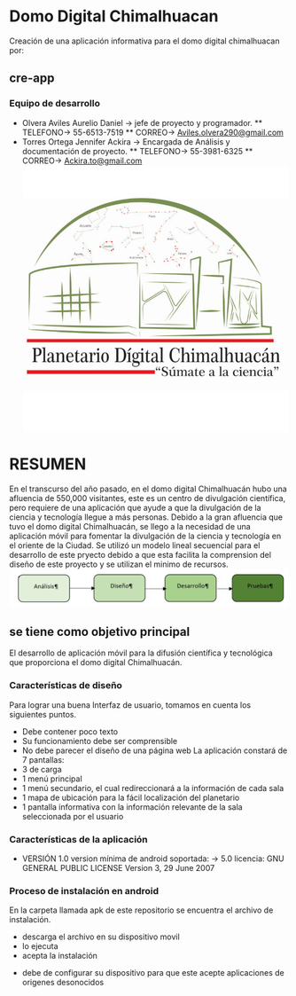 # Domo Digital Chimalhuacan
Creación de una aplicación informativa para el domo digital chimalhuacan por:
## cre-app
### Equipo de desarrollo
* Olvera Aviles Aurelio Daniel -> jefe de proyecto y programador.
** TELEFONO-> 55-6513-7519
** CORREO-> Aviles.olvera290@gmail.com      
* Torres Ortega Jennifer Ackira -> Encargada de Análisis y documentación de proyecto.
** TELEFONO-> 55-3981-6325
** CORREO-> Ackira.to@gmail.com 
![alt text](https://github.com/ackira/App_Domo/blob/master/pDchi.png)
# RESUMEN
En el transcurso del año pasado, en el domo digital Chimalhuacán hubo una afluencia de 550,000 visitantes, este es un centro de divulgación científica, pero requiere de una aplicación que ayude a que la divulgación de la ciencia y tecnología llegue a más personas.
Debido a la gran afluencia que tuvo el domo digital Chimalhuacán, se llego a la necesidad de una aplicación móvil para fomentar la divulgación de la ciencia y tecnología en el oriente de la Ciudad.
Se utilizó un modelo lineal secuencial para el desarrollo de este pryecto debido a que esta facilita la comprension del diseño de este proyecto y se utilizan el minimo de recursos.
![alt text](https://github.com/ackira/App_Domo/blob/master/MODELO%20LINEAL%20SECUNCIAL.png)
## se tiene como objetivo principal 
El desarrollo de aplicación móvil para la difusión científica y tecnológica que proporciona el domo digital Chimalhuacán.
### Características de diseño
Para lograr una buena Interfaz de usuario, tomamos en cuenta los siguientes puntos.
-	Debe contener poco texto
-	Su funcionamiento debe ser comprensible
-	No debe parecer el diseño de una página web
La aplicación constará de 7 pantallas:
-	3 de carga
-	1 menú principal
-	1 menú secundario, el cual redireccionará a la información de cada sala
-	1 mapa de ubicación para la fácil localización del planetario
-	1 pantalla informativa con la información relevante de la sala seleccionada por el usuario
### Características de la aplicación
* VERSIÓN 1.0
version mínima de android soportada: 
-> 5.0
licencia: GNU GENERAL PUBLIC LICENSE Version 3, 29 June 2007
### Proceso de instalación en android
En la carpeta llamada apk de este repositorio se encuentra el archivo de instalación.
- descarga el archivo en su dispositivo movil
- lo ejecuta
- acepta la instalación
* debe de configurar su dispositivo para que este acepte aplicaciones de origenes desonocidos
